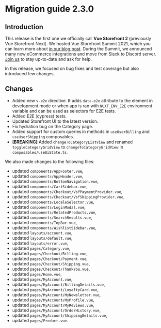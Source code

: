 # Migration guide 2.3.0

## Introduction

This release is the first one we officially call **Vue Storefront 2** (previously Vue Storefront Next). We hosted Vue Storefront Summit 2021, which you can learn more about [in our blog post](https://blog.vuestorefront.io/vue-storefront-summit-2021-short-summary-and-every-video/).
During the Summit, we announced many new eCommerce integrations and move from Slack to Discord server. [Join us](https://discord.vuestorefront.io/) to stay up-to-date and ask for help.

In this release, we focused on bug fixes and test coverage but also introduced few changes.

## Changes

- Added new `v-e2e` directive. It adds `data-e2e` attribute to the element in development mode or when app is ran with `NUXT_ENV_E2E` environment variable and can be used as selectors for E2E tests.
- Added E2E (cypress) tests.
- Updated Storefront UI to the latest version.
- Fix hydration bug on the Category page.
- Added support for custom queries in methods in `useUserBilling` and `useUserShipping` composables.
- **[BREAKING]** Added `changeToCategoryListView` and renamed `toggleCategoryGridView` to `changeToCategoryGridView` in `composables/useUiState.ts`.

We also made changes to the following files:
- updated `components/AppFooter.vue`,
- updated `components/AppHeader.vue`,
- updated `components/BottomNavigation.vue`,
- updated `components/CartSidebar.vue`,
- updated `components/Checkout/VsfPaymentProvider.vue`,
- updated `components/Checkout/VsfShippingProvider.vue`,
- updated `components/LocaleSelector.vue`,
- updated `components/LoginModal.vue`,
- updated `components/RelatedProducts.vue`,
- updated `components/SearchResults.vue`,
- updated `components/TopBar.vue`,
- updated `components/WishlistSidebar.vue`,
- updated `layouts/account.vue`,
- updated `layouts/default.vue`,
- updated `layouts/error.vue`,
- updated `pages/Category.vue`,
- updated `pages/Checkout/Billing.vue`,
- updated `pages/Checkout/Payment.vue`,
- updated `pages/Checkout/Shipping.vue`,
- updated `pages/Checkout/ThankYou.vue`,
- updated `pages/Home.vue`,
- updated `pages/MyAccount.vue`,
- updated `pages/MyAccount/BillingDetails.vue`,
- updated `pages/MyAccount/LoyaltyCard.vue`,
- updated `pages/MyAccount/MyNewsletter.vue`,
- updated `pages/MyAccount/MyProfile.vue`,
- updated `pages/MyAccount/MyReviews.vue`,
- updated `pages/MyAccount/OrderHistory.vue`,
- updated `pages/MyAccount/ShippingDetails.vue`,
- updated `pages/Product.vue`.
